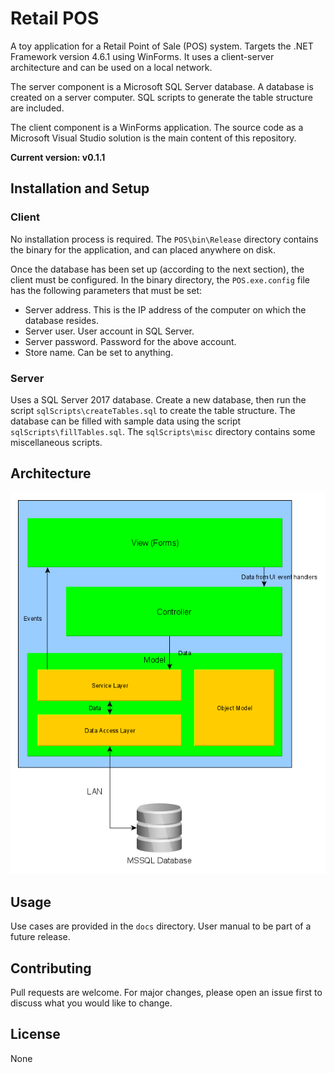 # Retail POS
A toy application for a Retail Point of Sale (POS) system. Targets the .NET Framework version 4.6.1 using WinForms. It uses a client-server architecture and can be used on a local network.

The server component is a Microsoft SQL Server database. A database is created on a server computer. SQL scripts to generate the table structure are included.

The client component is a WinForms application. The source code as a Microsoft Visual Studio solution is the main content of this repository.

**Current version: v0.1.1**

## Installation and Setup
### Client
No installation process is required. The `POS\bin\Release` directory contains the binary for the application, and can placed anywhere on disk.

Once the database has been set up (according to the next section), the client must be configured. In the binary directory, the `POS.exe.config` file has the following parameters that must be set:

- Server address. This is the IP address of the computer on which the database resides. 
- Server user. User account in SQL Server.
- Server password. Password for the above account.
- Store name. Can be set to anything.

### Server
Uses a SQL Server 2017 database. Create a new database, then run the script `sqlScripts\createTables.sql` to create the table structure. The database can be filled with sample data using the script `sqlScripts\fillTables.sql`. The `sqlScripts\misc` directory contains some miscellaneous scripts.

## Architecture
![Architecture diagram](architecture_diagram_png.png)

## Usage
Use cases are provided in the `docs` directory. User manual to be part of a future release.

## Contributing
Pull requests are welcome. For major changes, please open an issue first to discuss what you would like to change.

## License
None